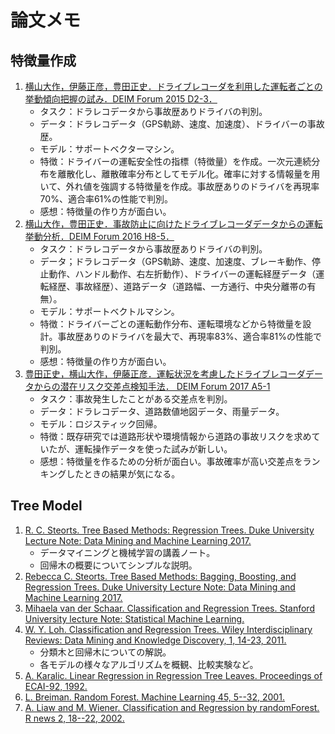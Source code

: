 # 論文メモ

## 特徴量作成

1. [横山大作，伊藤正彦，豊田正史．ドライブレコーダを利用した運転者ごとの挙動傾向把握の試み．DEIM Forum 2015 D2-3．](http://db-event.jpn.org/deim2015/paper/308.pdf)
	- タスク：ドラレコデータから事故歴ありドライバの判別。
	- データ：ドラレコデータ（GPS軌跡、速度、加速度）、ドライバーの事故歴。
	- モデル：サポートベクターマシン。
	- 特徴：ドライバーの運転安全性の指標（特徴量）を作成。一次元連続分布を離散化し、離散確率分布としてモデル化。確率に対する情報量を用いて、外れ値を強調する特徴量を作成。事故歴ありのドライバを再現率70%、適合率61%の性能で判別。
	- 感想：特徴量の作り方が面白い。
1. [横山大作，豊田正史．事故防止に向けたドライブレコーダデータからの運転挙動分析．DEIM Forum 2016 H8-5．](http://db-event.jpn.org/deim2016/papers/390.pdf)
	- タスク：ドラレコデータから事故歴ありドライバの判別。
	- データ；ドラレコデータ（GPS軌跡、速度、加速度、ブレーキ動作、停止動作、ハンドル動作、右左折動作）、ドライバーの運転経歴データ（運転経歴、事故経歴）、道路データ（道路幅、一方通行、中央分離帯の有無）。
	- モデル：サポートベクトルマシン。
	- 特徴：ドライバーごとの運転動作分布、運転環境などから特徴量を設計。事故歴ありのドライバを最大で、再現率83%、適合率81%の性能で判別。
	- 感想：特徴量の作り方が面白い。
1. [豊田正史，横山大作，伊藤正彦．運転状況を考慮したドライブレコーダデータからの潜在リスク交差点検知手法． DEIM Forum 2017 A5-1](http://db-event.jpn.org/deim2017/papers/372.pdf)
	- タスク：事故発生したことがある交差点を判別。
	- データ：ドラレコデータ、道路数値地図データ、雨量データ。
	- モデル：ロジスティック回帰。
	- 特徴：既存研究では道路形状や環境情報から道路の事故リスクを求めていたが、運転操作データを使った試みが新しい。
	- 感想：特徴量を作るための分析が面白い。事故確率が高い交差点をランキングしたときの結果が気になる。

## Tree Model

1. [R. C. Steorts. Tree Based Methods: Regression Trees. Duke University Lecture Note: Data Mining and Machine Learning 2017.](http://www2.stat.duke.edu/~rcs46/lectures_2017/08-trees/08-tree-regression.pdf)
	- データマイニングと機械学習の講義ノート。
	- 回帰木の概要についてシンプルな説明。
1. [Rebecca C. Steorts. Tree Based Methods: Bagging, Boosting, and
Regression Trees. Duke University Lecture Note: Data Mining and Machine Learning 2017.](http://www2.stat.duke.edu/~rcs46/lectures_2017/08-trees/08-tree-advanced.pdf)
1. [Mihaela van der Schaar. Classification and Regression Trees. Stanford University lecture Note: Statistical Machine Learning.](http://www.stats.ox.ac.uk/~flaxman/HT17_lecture13.pdf)
1. [W. Y. Loh. Classification and Regression Trees. Wiley Interdisciplinary Reviews: Data Mining and Knowledge Discovery, 1, 14-23, 2011.](https://onlinelibrary.wiley.com/doi/abs/10.1002/widm.8)
	- 分類木と回帰木についての解説。
	- 各モデルの様々なアルゴリズムを概観、比較実験など。
1. [A. Karalic. Linear Regression in Regression Tree Leaves. Proceedings of ECAI-92, 1992.](http://citeseerx.ist.psu.edu/viewdoc/summary?doi=10.1.1.35.2878)
1. [L. Breiman. Random Forest. Machine Learning 45, 5--32, 2001.](https://link.springer.com/article/10.1023%2FA%3A1010933404324)
1. [A. Liaw and M. Wiener. Classification and Regression by randomForest. R news 2, 18--22, 2002.](https://www.researchgate.net/profile/Andy_Liaw/publication/228451484_Classification_and_Regression_by_RandomForest/links/53fb24cc0cf20a45497047ab/Classification-and-Regression-by-RandomForest.pdf)
